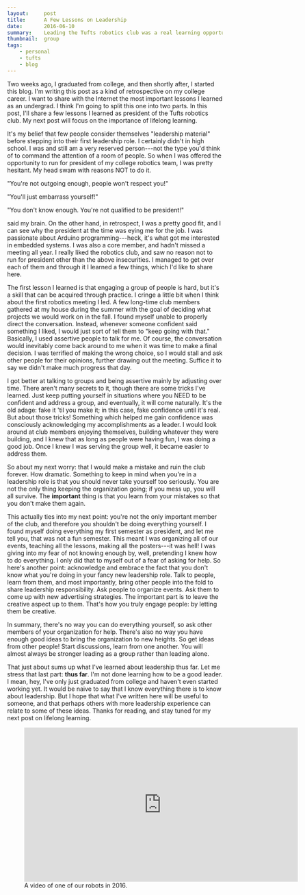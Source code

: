 ```yaml
---
layout:     post
title:      A Few Lessons on Leadership
date:       2016-06-10
summary:    Leading the Tufts robotics club was a real learning opportunity. 
thumbnail:  group
tags:
    - personal
    - tufts
    - blog
---
```


Two weeks ago, I graduated from college, and then shortly after, I started this blog. I'm writing this post as a kind of retrospective on my college career. I want to share with the Internet the most important lessons I learned as an undergrad. I think I'm going to split this one into two parts. In this post, I'll share a few lessons I learned as president of the Tufts robotics club. My next post will focus on the importance of lifelong learning.

It's my belief that few people consider themselves "leadership material" before stepping into their first leadership role. I certainly didn't in high school. I was and still am a very reserved person---not the type you'd think of to command the attention of a room of people. So when I was offered the opportunity to run for president of my college robotics team, I was pretty hesitant. My head swam with reasons NOT to do it.

"You're not outgoing enough, people won't respect you!"

"You'll just embarrass yourself!"

"You don't know enough. You're not qualified to be president!"

said my brain. On the other hand, in retrospect, I was a pretty good fit, and I can see why the president at the time was eying me for the job. I was passionate about Arduino programming---heck, it's what got me interested in embedded systems. I was also a core member, and hadn't missed a meeting all year. I really liked the robotics club, and saw no reason not to run for president other than the above insecurities. I managed to get over each of them and through it I
learned a few things, which I'd like to share here.

The first lesson I learned is that engaging a group of people is hard, but it's a skill that can be acquired through practice. I cringe a little bit when I think about the first robotics meeting I led. A few long-time club members gathered at my house during the summer with the goal of deciding what projects we would work on in the fall. I found myself unable to properly direct the conversation. Instead, whenever someone confident said something I liked, I would just sort of tell
them to "keep going with that." Basically, I used assertive people to talk for me. Of course, the conversation would inevitably come back around to me when it was time to make a final decision. I was terrified of making the wrong choice, so I would stall and ask other people for their opinions, further drawing out the meeting. Suffice it to say we didn't make much progress that day.

I got better at talking to groups and being assertive mainly by adjusting over time. There aren't many secrets to it, though there are some tricks I've learned. Just keep putting yourself in situations where you NEED to be confident and address a group, and eventually, it will come naturally. It's the old adage: fake it 'til you make it; in this case, fake confidence until it's real. But about those tricks! Something which helped me gain confidence was consciously acknowledging
my accomplishments as a leader. I would look around at club members enjoying themselves, building whatever they were building, and I knew that as long as people were having fun, I was doing a good job. Once I knew I was serving the group well, it became easier to address them.

So about my next worry: that I would make a mistake and ruin the club forever. How dramatic. Something to keep in mind when you're in a leadership role is that you should never take yourself too seriously. You are not the only thing keeping the organization going; if you mess up, you will all survive. The **important** thing is that you learn from your mistakes so that you don't make them again.

This actually ties into my next point: you're not the only important member of the club, and therefore you shouldn't be doing everything yourself. I found myself doing everything my first semester as president, and let me tell you, that was not a fun semester. This meant I was organizing all of our events, teaching all the lessons, making all the posters---it was hell! I was giving into my fear of not knowing enough by, well, pretending I knew how to do everything. I only did that to myself out of a fear of asking for help. So here's another
point: acknowledge and embrace the fact that you don't know what you're doing in your fancy new leadership role. Talk to people, learn from them, and most importantly, bring other people into the fold to share leadership responsibility. Ask people to organize events. Ask them to come up with new advertising strategies. The important part is to leave the creative aspect up to them. That's how you truly engage people: by letting them be creative.

In summary, there's no way you can do everything yourself, so ask other members of your organization for help. There's also no way you have enough good ideas to bring the organization to new heights. So get ideas from other
people! Start discussions, learn from one another. You will almost always be stronger leading as a group rather than leading alone.

That just about sums up what I've learned about leadership thus far. Let me stress that last part: **thus far**. I'm not done learning how to be a good leader. I mean, hey, I've only just graduated from college and haven't even started working yet. It would be naive to say that I know everything there is to know about leadership. But I hope that what I've written here will be useful to someone, and that perhaps others with more leadership experience can relate to some of these
ideas. Thanks for reading, and stay tuned for my next post on lifelong learning.

<figure>
    <iframe width="640" height="360" src="https://www.youtube.com/embed/HwJ5wNpeIzc" frameborder="0" allowfullscreen></iframe>
<figcaption>A video of one of our robots in 2016.</figcaption>
</figure>
